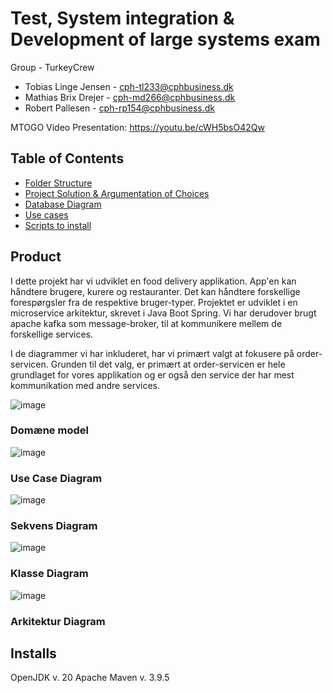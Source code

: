# Test, System integration & Development of large systems exam
Group - TurkeyCrew
- Tobias Linge Jensen - cph-tl233@cphbusiness.dk
- Mathias Brix Drejer - cph-md266@cphbusiness.dk
- Robert Pallesen - cph-rp154@cphbusiness.dk

MTOGO Video Presentation:
https://youtu.be/cWH5bsO42Qw

## Table of Contents
- [Folder Structure](#folder-structure)
- [Project Solution & Argumentation of Choices](#project-solution--argumentation-of-choices)
- [Database Diagram](#database-diagram)
- [Use cases](#use-cases)
- [Scripts to install](#scripts)

## Product
I dette projekt har vi udviklet en food delivery applikation. App'en kan håndtere brugere, kurere og restauranter. Det kan håndtere forskellige forespørgsler fra de respektive bruger-typer.
Projektet er udviklet i en microservice arkitektur, skrevet i Java Boot Spring. Vi har derudover brugt apache kafka som message-broker, til at kommunikere mellem de forskellige services.

I de diagrammer vi har inkluderet, har vi primært valgt at fokusere på order-servicen.
Grunden til det valg, er primært at order-servicen er hele grundlaget for vores applikation og er også den service der har mest kommunikation med andre services.

![image](https://github.com/SirBobbert/mtogo/assets/76921857/ac92efe7-663c-435b-afb7-742ad155a629)

### Domæne model
![image](https://github.com/SirBobbert/mtogo/assets/76921857/9abfd4db-ad24-4873-830f-76d18d849b10)

### Use Case Diagram
![image](https://github.com/SirBobbert/mtogo/assets/76921857/a6be7cae-cc66-4da5-979d-1c5bc59fb20a)

### Sekvens Diagram
![image](https://github.com/SirBobbert/mtogo/assets/76921857/c8af88dc-0a12-4e84-9453-f2fefa96bc6f)

### Klasse Diagram
![image](https://github.com/SirBobbert/mtogo/assets/76921857/09c823b1-a426-4e4c-93cd-25301d94c955)


### Arkitektur Diagram

## Installs
OpenJDK v. 20
Apache Maven v. 3.9.5  
